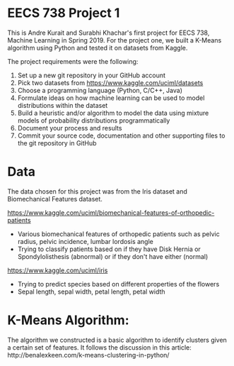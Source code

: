 # EECS 738 Project 1

This is Andre Kurait and Surabhi Khachar's first project for EECS 738, Machine Learning in Spring 2019. For the project one, we built a K-Means algorithm using Python and tested it on datasets from Kaggle.

The project requirements were the following:

1. Set up a new git repository in your GitHub account
2. Pick two datasets from
https://www.kaggle.com/uciml/datasets
3. Choose a programming language (Python, C/C++, Java)
4. Formulate ideas on how machine learning can be used to
model distributions within the dataset
5. Build a heuristic and/or algorithm to model the data using
mixture models of probability distributions
programmatically
6. Document your process and results
7. Commit your source code, documentation and other
supporting files to the git repository in GitHub

<h1>Data</h1>
The data chosen for this project was from the Iris dataset and Biomechanical Features dataset.

https://www.kaggle.com/uciml/biomechanical-features-of-orthopedic-patients
  * Various biomechanical features of orthopedic patients such as pelvic radius, pelvic incidence, lumbar lordosis angle
  * Trying to classify patients based on if they have Disk Hernia or Spondylolisthesis (abnormal) or if they don't have either (normal)
  
https://www.kaggle.com/uciml/iris
  * Trying to predict species based on different properties of the flowers 
  * Sepal length, sepal width, petal length, petal width

<h1>K-Means Algorithm:</h1>
The algorithm we constructed is a basic algorithm to identify clusters given a certain set of features. It follows the discussion in this article: http://benalexkeen.com/k-means-clustering-in-python/
